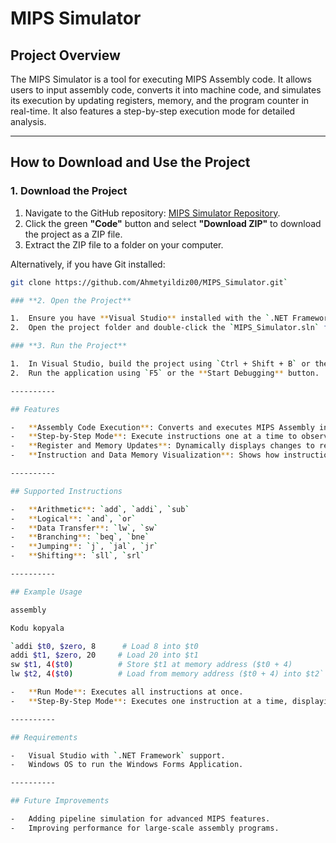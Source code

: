 # MIPS Simulator

## Project Overview
The MIPS Simulator is a tool for executing MIPS Assembly code. It allows users to input assembly code, converts it into machine code, and simulates its execution by updating registers, memory, and the program counter in real-time. It also features a step-by-step execution mode for detailed analysis.

---

## How to Download and Use the Project

### **1. Download the Project**
1. Navigate to the GitHub repository: [MIPS Simulator Repository](https://github.com/Ahmetyildiz00/MIPS_Simulator.git).
2. Click the green **"Code"** button and select **"Download ZIP"** to download the project as a ZIP file.
3. Extract the ZIP file to a folder on your computer.

Alternatively, if you have Git installed:
```bash
git clone https://github.com/Ahmetyildiz00/MIPS_Simulator.git` 

### **2. Open the Project**

1.  Ensure you have **Visual Studio** installed with the `.NET Framework` development tools.
2.  Open the project folder and double-click the `MIPS_Simulator.sln` file to open the solution in Visual Studio.

### **3. Run the Project**

1.  In Visual Studio, build the project using `Ctrl + Shift + B` or the **Build Solution** option from the menu.
2.  Run the application using `F5` or the **Start Debugging** button.

----------

## Features

-   **Assembly Code Execution**: Converts and executes MIPS Assembly instructions.
-   **Step-by-Step Mode**: Execute instructions one at a time to observe their effects.
-   **Register and Memory Updates**: Dynamically displays changes to registers and memory.
-   **Instruction and Data Memory Visualization**: Shows how instructions and data are stored.

----------

## Supported Instructions

-   **Arithmetic**: `add`, `addi`, `sub`
-   **Logical**: `and`, `or`
-   **Data Transfer**: `lw`, `sw`
-   **Branching**: `beq`, `bne`
-   **Jumping**: `j`, `jal`, `jr`
-   **Shifting**: `sll`, `srl`

----------

## Example Usage

assembly

Kodu kopyala

`addi $t0, $zero, 8      # Load 8 into $t0
addi $t1, $zero, 20     # Load 20 into $t1
sw $t1, 4($t0)          # Store $t1 at memory address ($t0 + 4)
lw $t2, 4($t0)          # Load from memory address ($t0 + 4) into $t2` 

-   **Run Mode**: Executes all instructions at once.
-   **Step-By-Step Mode**: Executes one instruction at a time, displaying real-time updates.

----------

## Requirements

-   Visual Studio with `.NET Framework` support.
-   Windows OS to run the Windows Forms Application.

----------

## Future Improvements

-   Adding pipeline simulation for advanced MIPS features.
-   Improving performance for large-scale assembly programs.
```
